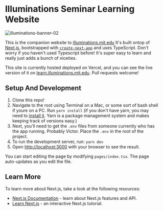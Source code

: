 # Illuminations Seminar Learning Website

![illuminations-banner-02](https://user-images.githubusercontent.com/276204/191124933-bea769ff-3007-4097-980e-9a0f12c78443.png)

This is the companion website to [illuminations.mit.edu](https://illuminations.mit.edu) It's built ontop of [Next.js](https://nextjs.org/), bootstrapped with [`create-next-app`](https://github.com/vercel/next.js/tree/canary/packages/create-next-app) and uses TypeScript. Don't worry if you haven't used Typescript before! It's super easy to learn and really just adds a bunch of niceties.

This site is currently hosted deployed on Vercel, and you can see the live version of it on [learn.illuminations.mit.edu](https://learn.illuminations.mit.edu). Pull requests welcome!

## Setup And Development

1. Clone this repo! 
1. Navigate to the root using Terminal on a Mac, or some sort of bash shell if youre on a PC. Run ```yarn install``` (if you don't have yarn, you may need to [install it](https://classic.yarnpkg.com/lang/en/docs/install/#mac-stable). Yarn is a package management system and makes keeping track of versions easy.)
1. Next, you'll need to get the ```.env``` files from someone currently who has the app running. Probably Victor. Place the ```.env``` in the root of the project.
1. To run the development server, run: ```yarn dev```
1. Open [http://localhost:3000](http://localhost:3000) with your browser to see the result.

You can start editing the page by modifying `pages/index.tsx`. The page auto-updates as you edit the file.

## Learn More

To learn more about Next.js, take a look at the following resources:

- [Next.js Documentation](https://nextjs.org/docs) - learn about Next.js features and API.
- [Learn Next.js](https://nextjs.org/learn) - an interactive Next.js tutorial.
